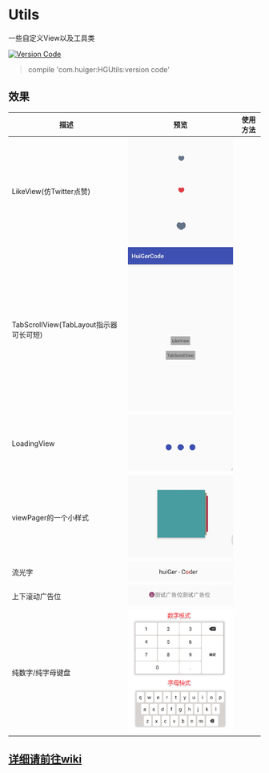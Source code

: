 
# Utils

一些自定义View以及工具类

[![Version Code](https://img.shields.io/badge/Version%20Code-1.2.8-brightgreen.svg)](https://jcenter.bintray.com/com/huiger/HGUtils)

> compile 'com.huiger:HGUtils:version code'


## 效果

描述 | 预览 | 使用方法
--- | --- | ---
LikeView(仿Twitter点赞) | ![likeView](/img/LikeView.gif) |
TabScrollView(TabLayout指示器可长可短) | ![TabScrollView](/img/TabScrollView.gif)
LoadingView | ![LoadingView](/img/LoadingView.gif) |
viewPager的一个小样式 | ![viewPager的一个小样式](/img/page.gif)
流光字 | ![](/img/textFlicker.gif)
上下滚动广告位 | ![](/img/ads.gif)
纯数字/纯字母键盘 | ![](/img/keyboard.png)|


## [详细请前往wiki](https://github.com/huiger/HuiGerCode/wiki)
